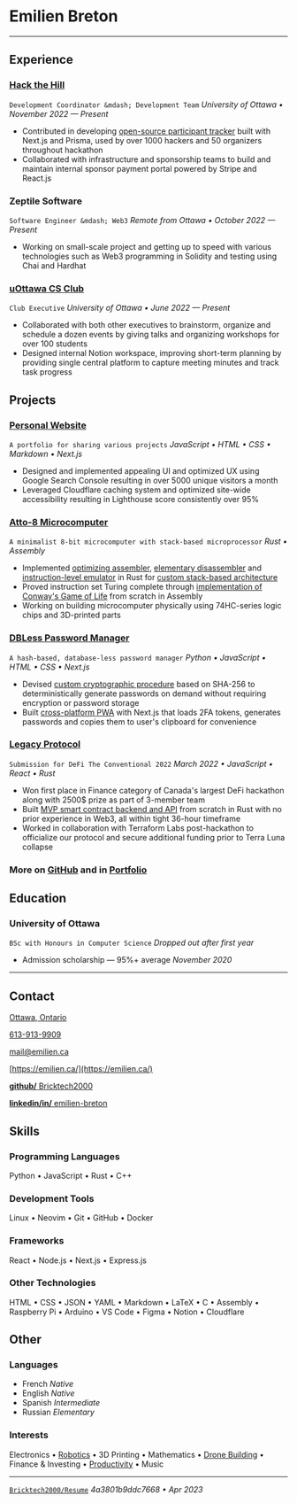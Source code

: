 # Emilien **Breton**

---

## Experience

### [Hack the Hill](http://hackthehill.com/)

`Development Coordinator &mdash; Development Team` _University of Ottawa&nbsp;&bull; November 2022 &mdash; Present_

- Contributed in developing [open-source participant tracker](https://github.com/HacktheHill/track-the-hack) built with Next.js and Prisma, used by over 1000 hackers and 50 organizers throughout hackathon
- Collaborated with infrastructure and sponsorship teams to build and maintain internal sponsor payment portal powered by Stripe and React.js

### Zeptile Software

`Software Engineer &mdash; Web3` _Remote from Ottawa&nbsp;&bull; October 2022 &mdash; Present_

- Working on small-scale project and getting up to speed with various technologies such as Web3 programming in Solidity and testing using Chai and Hardhat

### [uOttawa CS Club](https://uocsclub.ca/)

`Club Executive` _University of Ottawa&nbsp;&bull; June 2022 &mdash; Present_

- Collaborated with both other executives to brainstorm, organize and schedule a dozen events by giving talks and organizing workshops for over 100 students 
- Designed internal Notion workspace, improving short-term planning by providing single central platform to capture meeting minutes and track task progress

## Projects

### [Personal Website](https://emilien.ca/)

`A portfolio for sharing various projects`
_JavaScript&nbsp;&bull; HTML&nbsp;&bull; CSS&nbsp;&bull; Markdown&nbsp;&bull; Next.js_

- Designed and implemented appealing UI and optimized UX using Google Search Console resulting in over 5000 unique visitors a month
- Leveraged Cloudflare caching system and optimized site-wide accessibility resulting in Lighthouse score consistently over 95%

### [Atto-8 Microcomputer](https://github.com/Bricktech2000/Atto-8)

`A minimalist 8-bit microcomputer with stack-based microprocessor`
_Rust&nbsp;&bull; Assembly_

- Implemented [optimizing assembler](https://github.com/Bricktech2000/Atto-8/tree/master/asm), [elementary disassembler](https://github.com/Bricktech2000/Atto-8/tree/master/dasm) and [instruction-level emulator](https://github.com/Bricktech2000/Atto-8/tree/master/emu) in Rust for [custom stack-based architecture](https://github.com/Bricktech2000/Atto-8/blob/master/spec/microprocessor.md)
- Proved instruction set Turing complete through [implementation of Conway's Game of Life](https://github.com/Bricktech2000/Atto-8/blob/master/asm/tests/life.asm) from scratch in Assembly
- Working on building microcomputer physically using 74HC-series logic chips and 3D-printed parts

### [DBLess Password Manager](https://dbless.emilien.ca/)

`A hash-based, database-less password manager`
_Python&nbsp;&bull; JavaScript&nbsp;&bull; HTML&nbsp;&bull; CSS&nbsp;&bull; Next.js_

- Devised [custom cryptographic procedure](https://github.com/Bricktech2000/DBLess/blob/master/web/lib/generatePassword.js) based on SHA-256 to deterministically generate passwords on demand without requiring encryption or password storage
- Built [cross-platform PWA](https://dbless.emilien.ca/) with Next.js that loads 2FA tokens, generates passwords and copies them to user's clipboard for convenience

### [Legacy Protocol](https://devpost.com/software/legacy-protocol)

`Submission for DeFi The Conventional 2022`
_March 2022&nbsp;&bull; JavaScript&nbsp;&bull; React&nbsp;&bull; Rust_

- Won first place in Finance category of Canada's largest DeFi hackathon along with 2500&dollar; prize as part of 3-member team
- Built [MVP smart contract backend and API](https://github.com/Bricktech2000/crypto_will) from scratch in Rust with no prior experience in Web3, all within tight 36-hour timeframe
- Worked in collaboration with Terraform Labs post-hackathon to officialize our protocol and secure additional funding prior to Terra Luna collapse

### More on [GitHub](https://github.com/Bricktech2000) and in [Portfolio](https://emilien.ca/)

## Education

### University of Ottawa

`BSc with Honours in Computer Science` _Dropped out after first year_

- Admission scholarship &mdash; 95%+ average _November 2020_

---

## Contact

[Ottawa, Ontario](https://google.com/maps/place/Ottawa,+ON)



[613-913-9909](tel:+1-613-913-9909)

[mail@emilien.ca](mailto:mail@emilien.ca)

[https://emilien.ca/](https://emilien.ca/)

[**github/** Bricktech2000](https://github.com/Bricktech2000)

[**linkedin/in/** emilien-breton](https://www.linkedin.com/in/emilien-breton/)

## Skills

### Programming Languages

Python&nbsp;&bull; JavaScript&nbsp;&bull; Rust&nbsp;&bull; C++

### Development Tools

Linux&nbsp;&bull; Neovim&nbsp;&bull; Git&nbsp;&bull; GitHub&nbsp;&bull; Docker

### Frameworks

React&nbsp;&bull; Node.js&nbsp;&bull; Next.js&nbsp;&bull; Express.js

### Other Technologies

HTML&nbsp;&bull; CSS&nbsp;&bull; JSON&nbsp;&bull; YAML&nbsp;&bull; Markdown&nbsp;&bull; LaTeX&nbsp;&bull; C&nbsp;&bull; Assembly&nbsp;&bull; Raspberry Pi&nbsp;&bull; Arduino&nbsp;&bull; VS Code&nbsp;&bull; Figma&nbsp;&bull; Notion&nbsp;&bull; Cloudflare

## Other

### Languages


- French _Native_
- English _Native_
- Spanish _Intermediate_
- Russian _Elementary_

### Interests

Electronics&nbsp;&bull; [Robotics](https://emilien.ca/Spider-Robot/)&nbsp;&bull; 3D Printing&nbsp;&bull; Mathematics&nbsp;&bull; [Drone Building](https://emilien.ca/FPV-Racing-Drone/)&nbsp;&bull; Finance & Investing&nbsp;&bull; [Productivity](https://notes.emilien.ca/productivity/)&nbsp;&bull; Music

---

[`Bricktech2000/Resume`](https://github.com/Bricktech2000/Resume/) _4a3801b9ddc7668&nbsp;&bull; Apr 2023_
